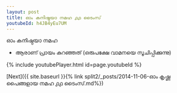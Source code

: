 ```yaml
---
layout: post
title: ഓം കനിഷ്ഠയാ നമഹ ൧൧ ടൈംസ്
youtubeId: h4JB4yEu7UM
---
```

 
 
 ഓം കനിഷ്ഠയാ നമഹ 
 
 -  ആരാണ് പ്രായം കുറഞ്ഞത് (ഒരുപക്ഷേ വാമനയെ സൂചിപ്പിക്കുന്നു) 
 
  
 
  
 
 
 
 
 
 


{% include youtubePlayer.html id=page.youtubeId %}
 
[Next]({{ site.baseurl }}{% link  split2/_posts/2014-11-06-ഓം കൃഷ്ണ പൈങ്ങളായ നമഹ ൧൧ ടൈംസ്.md%})
 
